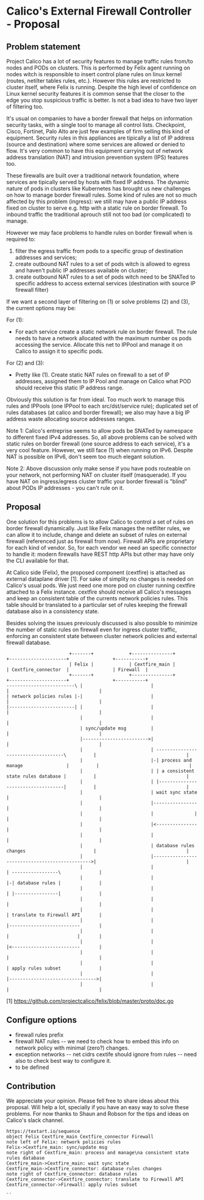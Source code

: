 
# Calico's External Firewall Controller - Proposal


## Problem statement
Project Calico has a lot of security features to manage traffic rules from/to nodes and PODs on clusters. This is performed by Felix agent running on nodes witch is responsible to insert control plane rules on linux kernel (routes, netilter tables rules, etc.). However this rules are restricted to cluster itself, where Felix is running. Despite the high level of confidence on Linux kernel security features it is common sense that the closer to the edge you stop suspicious traffic is better. Is not a bad idea to have two layer of filtering too.

It's usual on companies to have a border firewall that helps on information security tasks, with a single tool to manage all control lists. Checkpoint, Cisco, Fortinet, Palo Alto are just few examples of firm selling this kind of equipment. Security rules in this appliances are tipically a list of IP address (source and destination) where some services are allowed or denied to flow. It's very common to have this equipment carrying out of network address translation (NAT) and intrusion prevention system (IPS) features too. 

These firewalls are built over a traditional network foundation, where services are tipically served by hosts with fixed IP address. The dynamic nature of pods in clusters like Kubernetes has brought us new challenges on how to manage border firewall rules. Some kind of rules are not so much affected by this problem (ingress): we still may have a public IP address fixed on cluster to serve e.g. http with a static rule on border firewall. To inbound traffic the traditional aprouch still not too bad (or complicated) to manage. 

However we may face problems to handle rules on border firewall when is required to:

1. filter the egress traffic from pods to a specific group of destination addresses and services; 
2. create outbound NAT rules to a set of pods witch is allowed to egress and haven't public IP addresses available on cluster;
3. create outbound NAT rules to a set of pods witch need to be SNATed to specific address to access external services (destination with source IP firewall filter)


If we want a second layer of filtering on (1) or solve problems (2) and (3), the current options may be:

For (1):
 - For each service create a static network rule on border firewall. The rule needs to have a network allocated with the maximum number os pods accessing the service. Allocate this net to IPPool and manage it on Calico to assign it to specific pods.

For (2) and (3):
 - Pretty like (1). Create static NAT rules on firewall to a set of IP addresses, assigned them to IP Pool and manage on Calico what POD should receive this static IP address range.


Obviously this solution is far from ideal. Too much work to manage this rules and IPPools (one IPPool to each src/dst/service rule); duplicated set of rules databases (at calico and border firewall); we also may have a big IP address waste allocating source addresses ranges.


Note 1: Calico's entreprise seems to allow pods be SNATed by namespace to different fixed IPv4 addresses. So, all above problems can be solved with static rules on border firewall (one source address to each service), it's a very cool feature. However, we still face (1) when running on IPv6. Despite NAT is possible on IPv6, don't seem too much elegant solution.

Note 2: Above discussion only make sense if you have pods routeable on your network, not performing NAT on cluster itself (masquerade). If you have NAT on ingress/egress cluster traffic your border firewall is "blind" about PODs IP addresses - you can't rule on it.


## Proposal

One solution for this problems is to allow Calico to control a set of rules on border firewall dynamically. Just like Felix manages the netfilter rules, we can allow it to include, change and delete an subset of rules on external firewall (referenced just as firewall from now). Firewall APIs are proprietary for each kind of vendor. So, for each vendor we need an specific connector to handle it: modern firewalls have REST http APIs but other may have only the CLI available for that.


At Calico side (Felix), the proposed component (cextfire) is attached as external dataplane driver [1]. For sake of simplity no changes is needed on Calico's usual pods. We just need one more pod on cluster running cextfire attached to a Felix instance. cextfire should receive all Calico's messages and keep an consistent table of the currents network policies rules. This table should br translated to a particular set of rules keeping the firewall database also in a consistency state.

Besides solving the issues previously discussed is also possible to minimize the number of static rules on firewall even for ingress cluster traffic, enforcing an consistent state between cluster network policies and external firewall database.

```
                       +-------+             +---------------+                             +---------------------+                +-----------+
                       | Felix |             | Cextfire_main |                             | Cextfire_connector  |                | Firewall  |
                       +-------+             +---------------+                             +---------------------+                +-----------+
-------------------------\ |                         |                                                |                                 |
| network policies rules |-|                         |                                                |                                 |
|------------------------| |                         |                                                |                                 |
                           |                         |                                                |                                 |
                           | sync/update msg         |                                                |                                 |
                           |------------------------>|                                                |                                 |
                           |                         | ------------------------------------\          |                                 |
                           |                         |-| process and manage                |          |                                 |
                           |                         | | a consistent state rules database |          |                                 |
                           |                         | |-----------------------------------|          |                                 |
                           |                         | wait sync state                                |                                 |
                           |                         |----------------                                |                                 |
                           |                         |               |                                |                                 |
                           |                         |<---------------                                |                                 |
                           |                         |                                                |                                 |
                           |                         | database rules changes                         |                                 |
                           |                         |----------------------------------------------->|                                 |
                           |                         |                                                | -----------------\              |
                           |                         |                                                |-| database rules |              |
                           |                         |                                                | |----------------|              |
                           |                         |                                                |                                 |
                           |                         |                                                | translate to Firewall API       |
                           |                         |                                                |--------------------------       |
                           |                         |                                                |                         |       |
                           |                         |                                                |<-------------------------       |
                           |                         |                                                |                                 |
                           |                         |                                                | apply rules subset              |
                           |                         |                                                |-------------------------------->|
                           |                         |                                                |                                 |

```

[1] https://github.com/projectcalico/felix/blob/master/proto/doc.go



## Configure options
- firewall rules prefix
- firewall NAT rules -- we need to check how to embed this info on network policy with minimal (zero?) changes.
- exception networks -- net cidrs cextife should ignore from rules -- need also to check best way to configure it.
- to be defined 


## Contribution
We appreciate your opinion. Please fell free to share ideas about this proposal. Will help a lot, specially if you have an easy way to solve these problems.
For now thanks to Shaun and Robson for the tips and ideas on Calico's slack channel.


```
https://textart.io/sequence
object Felix Cextfire_main Cextfire_connector Firewall
note left of Felix: network policies rules
Felix->Cextfire_main: sync/update msg
note right of Cextfire_main: process and manage\na consistent state rules database
Cextfire_main->Cextfire_main: wait sync state
Cextfire_main->Cextfire_connector: database rules changes
note right of Cextfire_connector: database rules
Cextfire_connector->Cextfire_connector: translate to Firewall API
Cextfire_connector->Firewall: apply rules subset

``
